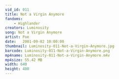 ```yaml
---
vid_id: 011
title: Not a Virgin Anymore
fandoms:
    - Highlander
creators: Luminosity
song: Not a Virgin Anymore
artist: Poe
date:   2001-09-02 10:00:00
thumbnail: Luminosity-011-Not-a-Virgin-Anymore.jpg
barcode: Luminosity-011-Not-a-Virgin-Anymore.png
mp4name: Luminosity-011-Not-a-Virgin-Anymore.m4v
mp4size: 55.42 MB
width: 640
height: 480
---
```



  